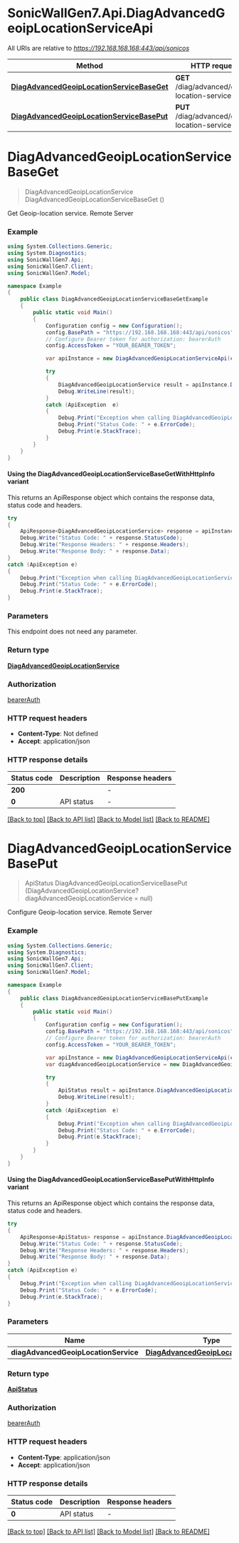 # SonicWallGen7.Api.DiagAdvancedGeoipLocationServiceApi

All URIs are relative to *https://192.168.168.168:443/api/sonicos*

| Method | HTTP request | Description |
|--------|--------------|-------------|
| [**DiagAdvancedGeoipLocationServiceBaseGet**](DiagAdvancedGeoipLocationServiceApi.md#diagadvancedgeoiplocationservicebaseget) | **GET** /diag/advanced/geoip-location-service/base |  |
| [**DiagAdvancedGeoipLocationServiceBasePut**](DiagAdvancedGeoipLocationServiceApi.md#diagadvancedgeoiplocationservicebaseput) | **PUT** /diag/advanced/geoip-location-service/base |  |

<a id="diagadvancedgeoiplocationservicebaseget"></a>
# **DiagAdvancedGeoipLocationServiceBaseGet**
> DiagAdvancedGeoipLocationService DiagAdvancedGeoipLocationServiceBaseGet ()



Get Geoip-location service. Remote Server

### Example
```csharp
using System.Collections.Generic;
using System.Diagnostics;
using SonicWallGen7.Api;
using SonicWallGen7.Client;
using SonicWallGen7.Model;

namespace Example
{
    public class DiagAdvancedGeoipLocationServiceBaseGetExample
    {
        public static void Main()
        {
            Configuration config = new Configuration();
            config.BasePath = "https://192.168.168.168:443/api/sonicos";
            // Configure Bearer token for authorization: bearerAuth
            config.AccessToken = "YOUR_BEARER_TOKEN";

            var apiInstance = new DiagAdvancedGeoipLocationServiceApi(config);

            try
            {
                DiagAdvancedGeoipLocationService result = apiInstance.DiagAdvancedGeoipLocationServiceBaseGet();
                Debug.WriteLine(result);
            }
            catch (ApiException  e)
            {
                Debug.Print("Exception when calling DiagAdvancedGeoipLocationServiceApi.DiagAdvancedGeoipLocationServiceBaseGet: " + e.Message);
                Debug.Print("Status Code: " + e.ErrorCode);
                Debug.Print(e.StackTrace);
            }
        }
    }
}
```

#### Using the DiagAdvancedGeoipLocationServiceBaseGetWithHttpInfo variant
This returns an ApiResponse object which contains the response data, status code and headers.

```csharp
try
{
    ApiResponse<DiagAdvancedGeoipLocationService> response = apiInstance.DiagAdvancedGeoipLocationServiceBaseGetWithHttpInfo();
    Debug.Write("Status Code: " + response.StatusCode);
    Debug.Write("Response Headers: " + response.Headers);
    Debug.Write("Response Body: " + response.Data);
}
catch (ApiException e)
{
    Debug.Print("Exception when calling DiagAdvancedGeoipLocationServiceApi.DiagAdvancedGeoipLocationServiceBaseGetWithHttpInfo: " + e.Message);
    Debug.Print("Status Code: " + e.ErrorCode);
    Debug.Print(e.StackTrace);
}
```

### Parameters
This endpoint does not need any parameter.
### Return type

[**DiagAdvancedGeoipLocationService**](DiagAdvancedGeoipLocationService.md)

### Authorization

[bearerAuth](../README.md#bearerAuth)

### HTTP request headers

 - **Content-Type**: Not defined
 - **Accept**: application/json


### HTTP response details
| Status code | Description | Response headers |
|-------------|-------------|------------------|
| **200** |  |  -  |
| **0** | API status |  -  |

[[Back to top]](#) [[Back to API list]](../README.md#documentation-for-api-endpoints) [[Back to Model list]](../README.md#documentation-for-models) [[Back to README]](../README.md)

<a id="diagadvancedgeoiplocationservicebaseput"></a>
# **DiagAdvancedGeoipLocationServiceBasePut**
> ApiStatus DiagAdvancedGeoipLocationServiceBasePut (DiagAdvancedGeoipLocationService? diagAdvancedGeoipLocationService = null)



Configure Geoip-location service. Remote Server

### Example
```csharp
using System.Collections.Generic;
using System.Diagnostics;
using SonicWallGen7.Api;
using SonicWallGen7.Client;
using SonicWallGen7.Model;

namespace Example
{
    public class DiagAdvancedGeoipLocationServiceBasePutExample
    {
        public static void Main()
        {
            Configuration config = new Configuration();
            config.BasePath = "https://192.168.168.168:443/api/sonicos";
            // Configure Bearer token for authorization: bearerAuth
            config.AccessToken = "YOUR_BEARER_TOKEN";

            var apiInstance = new DiagAdvancedGeoipLocationServiceApi(config);
            var diagAdvancedGeoipLocationService = new DiagAdvancedGeoipLocationService?(); // DiagAdvancedGeoipLocationService? |  (optional) 

            try
            {
                ApiStatus result = apiInstance.DiagAdvancedGeoipLocationServiceBasePut(diagAdvancedGeoipLocationService);
                Debug.WriteLine(result);
            }
            catch (ApiException  e)
            {
                Debug.Print("Exception when calling DiagAdvancedGeoipLocationServiceApi.DiagAdvancedGeoipLocationServiceBasePut: " + e.Message);
                Debug.Print("Status Code: " + e.ErrorCode);
                Debug.Print(e.StackTrace);
            }
        }
    }
}
```

#### Using the DiagAdvancedGeoipLocationServiceBasePutWithHttpInfo variant
This returns an ApiResponse object which contains the response data, status code and headers.

```csharp
try
{
    ApiResponse<ApiStatus> response = apiInstance.DiagAdvancedGeoipLocationServiceBasePutWithHttpInfo(diagAdvancedGeoipLocationService);
    Debug.Write("Status Code: " + response.StatusCode);
    Debug.Write("Response Headers: " + response.Headers);
    Debug.Write("Response Body: " + response.Data);
}
catch (ApiException e)
{
    Debug.Print("Exception when calling DiagAdvancedGeoipLocationServiceApi.DiagAdvancedGeoipLocationServiceBasePutWithHttpInfo: " + e.Message);
    Debug.Print("Status Code: " + e.ErrorCode);
    Debug.Print(e.StackTrace);
}
```

### Parameters

| Name | Type | Description | Notes |
|------|------|-------------|-------|
| **diagAdvancedGeoipLocationService** | [**DiagAdvancedGeoipLocationService?**](DiagAdvancedGeoipLocationService?.md) |  | [optional]  |

### Return type

[**ApiStatus**](ApiStatus.md)

### Authorization

[bearerAuth](../README.md#bearerAuth)

### HTTP request headers

 - **Content-Type**: application/json
 - **Accept**: application/json


### HTTP response details
| Status code | Description | Response headers |
|-------------|-------------|------------------|
| **0** | API status |  -  |

[[Back to top]](#) [[Back to API list]](../README.md#documentation-for-api-endpoints) [[Back to Model list]](../README.md#documentation-for-models) [[Back to README]](../README.md)

